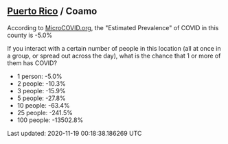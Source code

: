 
## [Puerto Rico](/united-states/puerto-rico) / Coamo

According to [MicroCOVID.org](http://microcovid.org),
the "Estimated Prevalence" of COVID in this county is -5.0%

If you interact with a certain number of people in this location
(all at once in a group, or spread out across the day), what is the chance that
1 or more of them has COVID?

- 1 person: -5.0%
- 2 people: -10.3%
- 3 people: -15.9%
- 5 people: -27.8%
- 10 people: -63.4%
- 25 people: -241.5%
- 100 people: -13502.8%

Last updated: 2020-11-19 00:18:38.186269 UTC
